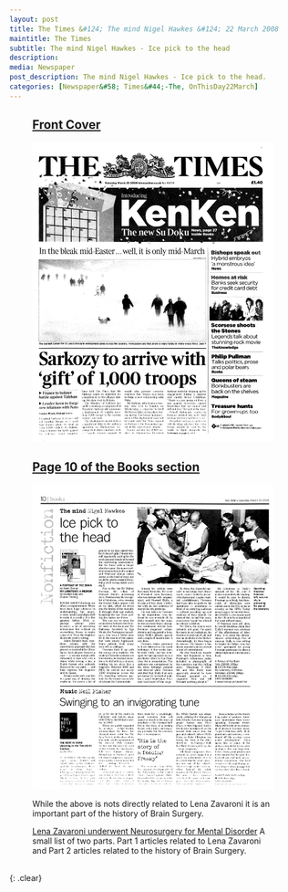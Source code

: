 ```yaml
---
layout: post
title: The Times &#124; The mind Nigel Hawkes &#124; 22 March 2008
maintitle: The Times
subtitle: The mind Nigel Hawkes - Ice pick to the head
description: 
media: Newspaper
post_description: The mind Nigel Hawkes - Ice pick to the head.
categories: [Newspaper&#58; Times&#44;-The, OnThisDay22March]
---
```


<figure class="fig1">
<h2 id="infobox1"><a href="#infobox1">Front Cover</a></h2>
<a href="/assets/images/newspapers/0FFO-2008-0322-0001.jpeg"><img src="/assets/images/newspapers/0FFO-2008-0322-0001.jpeg" class="full-width zoom-in" /></a>
</figure>

<figure class="fig2">
<h2 id="infobox2"><a href="#infobox2">Page 10 of the Books section</a></h2>
<a href="/assets/images/newspapers/0FFO-2008-0322-0198.png"><img src="/assets/images/newspapers/0FFO-2008-0322-0198.png" class="full-width zoom-in" /></a>
</figure>

<figure class="fig3">
<p>While the above is nots directly related to Lena Zavaroni it is an important part of the history of Brain Surgery.</p>
<p><a href="/1999-09-07-lena-zavaroni-underwent-neurosurgery-for-mental-disorder">Lena Zavaroni underwent Neurosurgery for Mental Disorder</a> A small list of two parts. Part 1 articles related to Lena Zavaroni and Part 2 articles related to the history of Brain Surgery.</p>
</figure>

<br />{: .clear}


